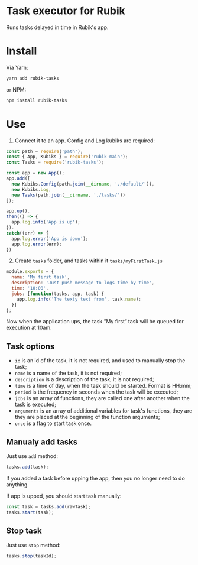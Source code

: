 # Task executor for Rubik
Runs tasks delayed in time in Rubik's app.

# Install
Via Yarn:
```sh
yarn add rubik-tasks
```
or NPM:
```sh
npm install rubik-tasks
```

# Use
1. Connect it to an app. Config and Log kubiks are required:
```js
const path = require('path');
const { App, Kubiks } = require('rubik-main');
const Tasks = require('rubik-tasks');

const app = new App();
app.add([
  new Kubiks.Config(path.join(__dirname, './default/')),
  new Kubiks.Log,
  new Tasks(path.join(__dirname, './tasks/'))
]);

app.up().
then(() => {
  app.log.info('App is up');
}).
catch((err) => {
  app.log.error('App is down');
  app.log.error(err);
})
```

2. Create `tasks` folder, and tasks within it
`tasks/myFirstTask.js`
```js
module.exports = {
  name: 'My first task',
  description: 'Just push message to logs time by time',
  time: '10:00',
  jobs: [function(tasks, app, task) {
    app.log.info('The texty text from', task.name);
  }]
};
```

Now when the application ups, the task ”My first“ task will be queued for execution at 10am.

## Task options
- `id` is an id of the task, it is not required, and used to manually stop the task;
- `name` is a name of the task, it is not required;
- `description` is a description of the task, it is not required;
- `time` is a time of day, when the task should be started. Format is HH:mm;
- `period` is the frequency in seconds when the task will be executed;
- `jobs` is an array of functions, they are called one after another when the task is executed;
- `arguments` is an array of additional variables for task's functions, they are they are placed at the beginning of the function arguments;
- `once` is a flag to start task once.

## Manualy add tasks
Just use `add` method:
```js
tasks.add(task);
````
If you added a task before upping the app, then you no longer need to do anything.

If app is upped, you should start task manually:
```js
const task = tasks.add(rawTask);
tasks.start(task);
```

## Stop task
Just use `stop` method:
```js
tasks.stop(taskId);
```
